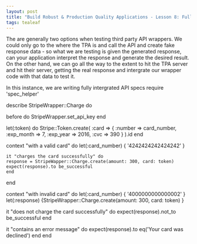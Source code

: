 ```yaml
---
layout: post
title: "Build Robust & Production Quality Applications - Lesson 8: Fully Integrated API Tests"
tags: tealeaf
---
```


The are generally two options when testing third party API wrappers. We could only go to the where the TPA is and call the API and create fake response data - so what  we are testing is given the generated response, can your application interpret the response and generate the desired result. On the other hand, we can go all the way to the extent to hit the TPA server and hit their server, getting the real response and intergrate our wrapper code with that data to test it.

In this instance, we are writing fully intergrated API specs
require 'spec_helper'

describe StripeWrapper::Charge do

  before do
    StripeWrapper.set_api_key
  end

  let(:token) do
    Stripe::Token.create(
      :card => {
      :number => card_number,
      :exp_month => 7,
      :exp_year => 2016,
      :cvc => 390
        }
      ).id
  end


  context "with a valid card" do
  let(:card_number) { '4242424242424242' }

    it "charges the card successfully" do
    response = StripeWapper::Charge.create(amount: 300, card: token)
    expect(response).to be_successful
    end
  end


  context "with invalid card" do
  let(:card_number) { '4000000000000002' }
  let(:response) {StripeWrapper::Charge.create(amount: 300, card: token) }

  it "does not charge the card successfully" do
    expect(response).not_to be_successful
  end

  it "contains an error message" do
    expect(response).to eq('Your card was declined')
    end
  end
